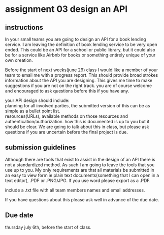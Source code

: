# assignment 03 design an API

## instructions

In your small teams you are going to design an API for a book lending service.
I am leaving the definition of book lending service to be very open ended. This
could be an API for a school or public library, but it could also be for a
service like Airbnb for books or something entirely unique of your own creation.

Before the start of next weeks(june 29) class I would like a member of your team to email
me with a progress report. This should provide broad strokes information about
the API you are designing. This gives me time to make suggestions if you are not
on the right track. you are of course welcome and encouraged to ask questions
before this if you have any.

your API design should include:  
planning for all involved parties, the submitted version of this can be as simple as a bullet point list.  
resources(URLs), available methods on those resources and
authentication/authorization. how this is documented is up
to you but it should be clear. We are going to talk about this in class, but
please ask questions if you are uncertain before the final project is due.

## submission guidelines

Although there are tools that exist to assist in the design of an API there is
not a standardized method. As such I am going to leave the tools that you use up
to you. My only requirements are that all materials be submitted in an easy to
view form ie plain text documents(something that I can open in a text editor), .PDF or .PNG/JPG. If you use word please
export as a .PDF.

include a .txt file with all team members names and email addresses.

If you have questions about this please ask well in advance of the due date.

## Due date

thursday july 6th, before the start of class.
